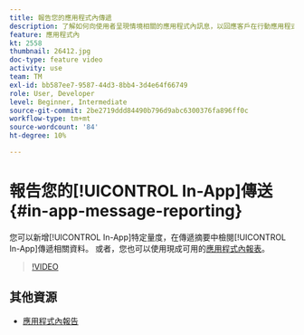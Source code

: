 ```yaml
---
title: 報告您的應用程式內傳遞
description: 了解如何向使用者呈現情境相關的應用程式內訊息，以回應客戶在行動應用程式內的即時行為。
feature: 應用程式內
kt: 2558
thumbnail: 26412.jpg
doc-type: feature video
activity: use
team: TM
exl-id: bb587ee7-9587-44d3-8bb4-3d4e64f66749
role: User, Developer
level: Beginner, Intermediate
source-git-commit: 2be2719ddd84490b796d9abc6300376fa896ff0c
workflow-type: tm+mt
source-wordcount: '84'
ht-degree: 10%

---
```


# 報告您的[!UICONTROL In-App]傳送 {#in-app-message-reporting}

您可以新增[!UICONTROL In-App]特定量度，在傳遞摘要中檢閱[!UICONTROL In-App]傳遞相關資料。 或者，您也可以使用現成可用的[應用程式內報表](https://docs.adobe.com/content/help/en/campaign-standard/using/reporting/list-of-reports/in-app-report.html)。

>[!VIDEO](https://video.tv.adobe.com/v/26412?quality=12)

## 其他資源

* [應用程式內報告](https://docs.adobe.com/content/help/en/campaign-standard/using/reporting/list-of-reports/in-app-report.html)
